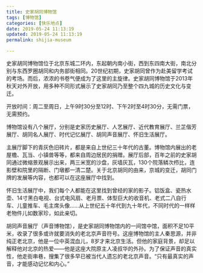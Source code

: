 ```yaml
---
title: 史家胡同博物馆
tags: [博物馆]
categories: [快乐地点]
date: 2019-05-24 11:13:19
updated: 2019-05-24 11:13:19
permalink: shijia-museum

---
```


史家胡同博物馆位于北京东城二环内，东起朝内南小街，西到东四南大街，南北分别与东西罗圈胡同和内务部街相同。20世纪初期，史家胡同曾作为赴美留学考试的考场。而后，浓浓的书卷气便成为了这里的主旋律。史家胡同博物馆于2013年秋天对外开放，用多种不同形式展示了史家胡同乃至整个四九城的历史文化与变迁。

<!--more-->

开放时间：周二至周日，上午9时30分至12时、下午2时至4时30分，无需门票，无需预约。

博物馆设有八个展厅，分别是史家历史展厅、人艺展厅、近代教育展厅、兰芷偕芳展厅、胡同名人展厅、时代记忆展厅、胡同声音展厅、怀旧生活展厅。

主展厅脚下的青灰色旧砖片，都是来自上世纪三十年代的古董。博物馆内展出的老屋檐、瓦当、小镇兽等等，都来自周边居民的捐赠。展厅后部，百年之前的史家胡同通过微缩景观展示出来，两三米宽的沙盘，灰墙灰瓦，130个院落鳞次栉比，连影壁和院里的隔断、门墩都一清二楚。关于北京胡同的由来，京城的变迁，胡同门牌的发展等内容，也都可以在这座展厅中找到。

怀旧生活展厅中，我们每个人都能在这里找到曾经的家的影子。铝饭盒、瓷热水壶、14寸黑白电视、台式电风扇、老月票、体型巨大的收音机、老式二八自行车、儿童推车、毛主席头像……从上世纪五十年代到九十年代，不同时代的一样样老物件儿如数家珍，如此亲切。

胡同声音展厅（声音博物馆），是史家胡同博物馆内的一间馆中馆，面积不足10平米，收录了很多或许就要消失的老北京声音符号。这座博物馆的主人秦思源，并非纯正老北京，他是一位中英混血儿，8岁才来北京生活。但他的家庭背景，却足以解释他对北京的热爱——他是这座大院原主人凌叔华的外孙。为了保证声音的真实性，他走街串巷，搜集了很多早已被当代人遗忘的老北京声音。“只有最真实的声音，才能感动记忆和内心。”
